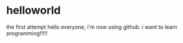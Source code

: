 # helloworld
the first attempt
hello everyone, i'm now using github. i want to learn programming!!!!!

